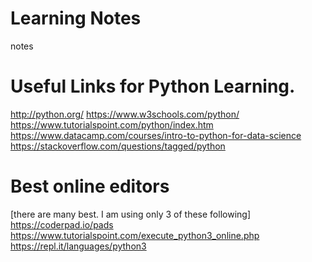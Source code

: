 # Learning Notes
notes


# Useful Links for Python Learning.
http://python.org/
https://www.w3schools.com/python/
https://www.tutorialspoint.com/python/index.htm
https://www.datacamp.com/courses/intro-to-python-for-data-science
https://stackoverflow.com/questions/tagged/python


# Best online editors 
[there are many best. I am using only 3 of these following]
https://coderpad.io/pads
https://www.tutorialspoint.com/execute_python3_online.php
https://repl.it/languages/python3

